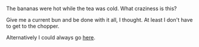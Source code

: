 The bananas were hot while the tea was cold. What craziness is this?

Give me a current bun and be done with it all, I thought. At least I don't have to get to the chopper.

Alternatively I could always go [here](be-octodog/octodog.md).
